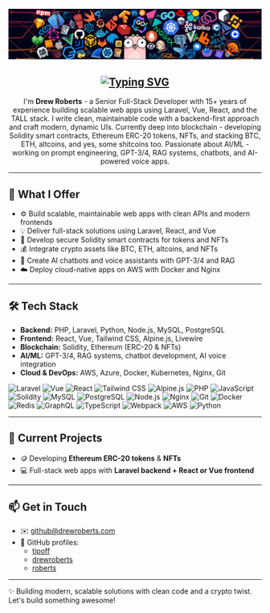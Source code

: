 ![Header](https://github.com/drewrobertsdev/drewrobertsdev/blob/main/assets/header_1.png)

<h2 align="center">
  <a href="https://git.io/typing-svg">
    <img src="https://readme-typing-svg.herokuapp.com/?lines=Hello,+everyone!+👋;Nice+to+meet+you!&center=true&size=30" alt="Typing SVG" />
  </a>
</h2>

<p align="center">
  I'm <b>Drew Roberts</b> - a Senior Full-Stack Developer with 15+ years of experience building scalable web apps using Laravel, Vue, React, and the TALL stack.  
  I write clean, maintainable code with a backend-first approach and craft modern, dynamic UIs.  
  Currently deep into blockchain - developing Solidity smart contracts, Ethereum ERC-20 tokens, NFTs, and stacking BTC, ETH, altcoins, and yes, some shitcoins too.  
  Passionate about AI/ML - working on prompt engineering, GPT-3/4, RAG systems, chatbots, and AI-powered voice apps.
</p>

---

## 🚀 What I Offer

- ⚙️ Build scalable, maintainable web apps with clean APIs and modern frontends  
- 💡 Deliver full-stack solutions using Laravel, React, and Vue  
- 🔐 Develop secure Solidity smart contracts for tokens and NFTs  
- 💰 Integrate crypto assets like BTC, ETH, altcoins, and NFTs  
- 🤖 Create AI chatbots and voice assistants with GPT-3/4 and RAG  
- ☁️ Deploy cloud-native apps on AWS with Docker and Nginx  

---

## 🛠️ Tech Stack

- **Backend:** PHP, Laravel, Python, Node.js, MySQL, PostgreSQL  
- **Frontend:** React, Vue, Tailwind CSS, Alpine.js, Livewire  
- **Blockchain:** Solidity, Ethereum (ERC-20 & NFTs)  
- **AI/ML:** GPT-3/4, RAG systems, chatbot development, AI voice integration  
- **Cloud & DevOps:** AWS, Azure, Docker, Kubernetes, Nginx, Git

<p>
  <img src="https://skillicons.dev/icons?i=laravel" alt="Laravel" width="32" height="32" />
  <img src="https://skillicons.dev/icons?i=vue" alt="Vue" width="32" height="32" />
  <img src="https://skillicons.dev/icons?i=react" alt="React" width="32" height="32" />
  <img src="https://skillicons.dev/icons?i=tailwind" alt="Tailwind CSS" width="32" height="32" />
  <img src="https://skillicons.dev/icons?i=alpinejs" alt="Alpine.js" width="32" height="32" />
  <img src="https://skillicons.dev/icons?i=php" alt="PHP" width="32" height="32" />
  <img src="https://skillicons.dev/icons?i=javascript" alt="JavaScript" width="32" height="32" />
  <img src="https://skillicons.dev/icons?i=solidity" alt="Solidity" width="32" height="32" />
  <img src="https://skillicons.dev/icons?i=mysql" alt="MySQL" width="32" height="32" />
  <img src="https://skillicons.dev/icons?i=postgres" alt="PostgreSQL" width="32" height="32" />
  <img src="https://skillicons.dev/icons?i=nodejs" alt="Node.js" width="32" height="32" />
  <img src="https://skillicons.dev/icons?i=nginx" alt="Nginx" width="32" height="32" />
  <img src="https://skillicons.dev/icons?i=git" alt="Git" width="32" height="32" />
  <img src="https://skillicons.dev/icons?i=docker" alt="Docker" width="32" height="32" />
  <img src="https://skillicons.dev/icons?i=redis" alt="Redis" width="32" height="32" />
  <img src="https://skillicons.dev/icons?i=graphql" alt="GraphQL" width="32" height="32" />
  <img src="https://skillicons.dev/icons?i=typescript" alt="TypeScript" width="32" height="32" />
  <img src="https://skillicons.dev/icons?i=webpack" alt="Webpack" width="32" height="32" />
  <img src="https://skillicons.dev/icons?i=aws" alt="AWS" width="32" height="32" />
  <img src="https://skillicons.dev/icons?i=python" alt="Python" width="32" height="32" />
</p>

---

## 📂 Current Projects

- 🪙 Developing **Ethereum ERC-20 tokens** & **NFTs**  
- 💻 Full-stack web apps with **Laravel backend + React or Vue frontend**  

---

## 📫 Get in Touch

- ✉️ [github@drewroberts.com](mailto:github@drewroberts.com)  
- 🔗 GitHub profiles:  
  - [tipoff](https://github.com/tipoff)  
  - [drewroberts](https://github.com/drewroberts)  
  - [roberts](https://github.com/roberts)  

---

✨ Building modern, scalable solutions with clean code and a crypto twist. Let's build something awesome!  
